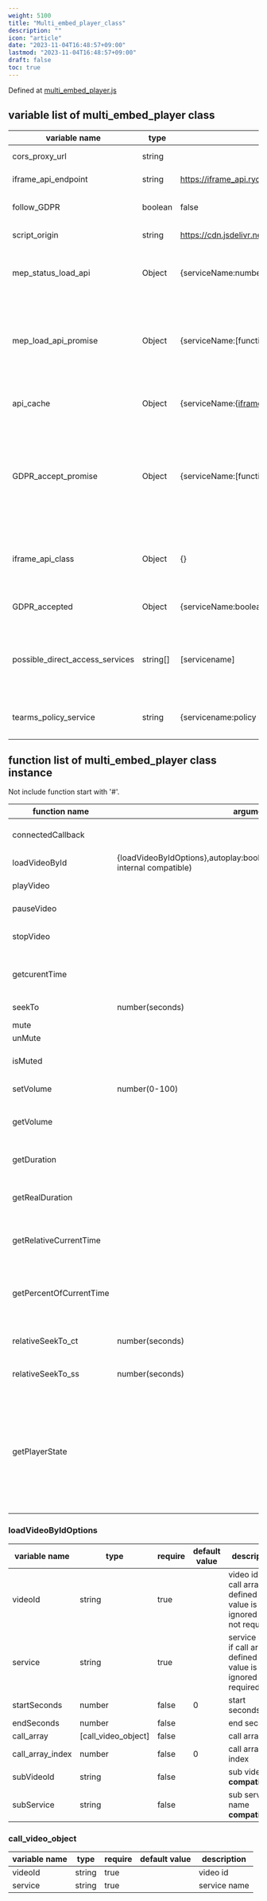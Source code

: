 ```yaml
---
weight: 5100
title: "Multi_embed_player_class"
description: ""
icon: "article"
date: "2023-11-04T16:48:57+09:00"
lastmod: "2023-11-04T16:48:57+09:00"
draft: false
toc: true
---
```


Defined at [multi_embed_player.js](https://github.com/bonjinnorenka/multi_embed_player/blob/main/multi_embed_player.js)

## variable list of multi_embed_player class

|variable name|type|default value|description|
|---|---|---|---|
|cors_proxy_url|string||cors proxy url|
|iframe_api_endpoint|string|https://iframe_api.ryokuryu.workers.dev|[iframe api endpoint](/docs/reference/iframe_api)|
|follow_GDPR|boolean|false|follow GDPR mode|
|script_origin|string|https://cdn.jsdelivr.net/gh/bonjinnorenka/multi_embed_player@latest/|script origin|
|mep_status_load_api|Object|{serviceName:number}|load api status <br>0->not load<br>1->loading<br>2->loaded|
|mep_load_api_promise|Object|{serviceName:[function]}|waiting load api function<br>functions will be called when api loaded|
|api_cache|Object|{serviceName:{[iframe api response](/docs/reference/iframe_api)}}|api cache of iframe api response|
|GDPR_accept_promise|Object|{serviceName:[function]}|waiting GDPR accept function<br>functions will be called when GDPR accepted|
|iframe_api_class|Object|{}|iframe sub api class<br>add value after iframe sub api loaded|
|GDPR_accepted|Object|{serviceName:boolean}|GDPR accepted status|
|possible_direct_access_services|string[]|[servicename]|services that can be accessed directly when GDPR accepted|
|tearms_policy_service|string|{servicename:policy url}|tearms policy url for specific service|

## function list of multi_embed_player class instance

Not include function start with '#'.

|function name|arguments|response|description|
|---|---|---|---|
|connectedCallback|||called when custom element connected|
|loadVideoById|{loadVideoByIdOptions},autoplay:boolean(optional),sub:boolean(optional internal compatible)||load video by id for player|
|playVideo|||play video for player|
|pauseVideo|||pause video for player|
|stopVideo|||pause video for player **compatibility**|
|getcurentTime||bilibili->Promise of number(seconds) <br>others -> number(seconds)|get curent time for player|
|seekTo|number(seconds)||seek to time for player|
|mute|||mute for player|
|unMute|||unmute for player|
|isMuted||bilibili->promise of boolean<br>others->boolean|check mute status for player|
|setVolume|number(0-100)||set volume for player|
|getVolume||bilibili->promise of number(0-100)<br>others->number(0-100)|get volume for player|
|getDuration||bilibili->promise of number(seconds)<br>others->(seconds)|get duration for player|
|getRealDuration||bilibili->promise of number(seconds)<br>others->number(seconds)|return duration between start and end seconds|
|getRelativeCurrentTime||bilibili->promise of number(seconds)<br>others->number(seconds)|return current time count from start seconds|
|getPercentOfCurrentTime||bilibili->promise of number(seconds)<br>others->number(seconds)|return current time percent from dulation<br>NOTE:sometimes return over 100% value|
|relativeSeekTo_ct|number(seconds)||seek to time count from current secounds|
|relativeSeekTo_ss|number(seconds)||seek to time count from start secounds|
|getPlayerState||number|get player state<br>-1->not set video mainly before embed<br>0->not playing only thumbnail<br>1->onloaded(include cue)<br>2->playing<br>3->paused<br>4->video ended

### loadVideoByIdOptions

|variable name|type|require|default value|description|
|---|---|---|---|---|
|videoId|string|true||video id if call array is defined this value is ignored and not required|
|service|string|true||service name if call array is defined this value is ignored not required|
|startSeconds|number|false|0|start seconds|
|endSeconds|number|false||end seconds|
|call_array|[call_video_object]|false||call array|
|call_array_index|number|false|0|call array index|
|subVideoId|string|false||sub video id **compatibility**|
|subService|string|false||sub service name **compatibility**|

### call_video_object

|variable name|type|require|default value|description|
|---|---|---|---|---|
|videoId|string|true||video id|
|service|string|true||service name|
